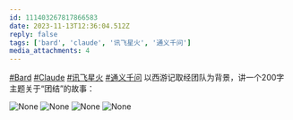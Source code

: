 ```yaml
---
id: 111403267817866583
date: 2023-11-13T12:36:04.512Z
reply: false
tags: ['bard', 'claude', '讯飞星火', '通义千问']
media_attachments: 4
---
```


[#Bard](https://e5n.cc/tags/Bard) [#Claude](https://e5n.cc/tags/Claude) [#讯飞星火](https://e5n.cc/tags/%E8%AE%AF%E9%A3%9E%E6%98%9F%E7%81%AB) [#通义千问](https://e5n.cc/tags/%E9%80%9A%E4%B9%89%E5%8D%83%E9%97%AE) 以西游记取经团队为背景，讲一个200字主题关于“团结”的故事：

![None](https://files.e5n.cc/media_attachments/files/111/403/266/501/306/333/original/a3b60b57f007838d.png)
![None](https://files.e5n.cc/media_attachments/files/111/403/266/827/242/574/original/3624b2d386a6d426.png)
![None](https://files.e5n.cc/media_attachments/files/111/403/267/119/096/978/original/406805db5c542217.png)
![None](https://files.e5n.cc/media_attachments/files/111/403/267/576/321/895/original/4fdc2b99af05a56d.png)
